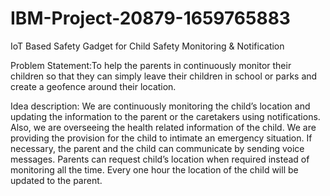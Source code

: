 # IBM-Project-20879-1659765883
IoT Based Safety Gadget for Child Safety Monitoring &amp; Notification

Problem Statement:To help the parents in continuously monitor their 
                                         children so that they can simply leave their 
                                         children in school or parks and create a geofence 
                                         around their location.




Idea description: We are  continuously monitoring the 
                 child’s location and updating the 
                 information to the parent or the 
                 caretakers using notifications.
                 Also, we are  overseeing the health related information of the child.
                 We are  providing the provision for 
                 the child to intimate an emergency 
                 situation.
                 If necessary, the parent and the child 
                 can communicate by sending voice 
                 messages.
                 Parents can request child’s location 
                 when required instead of monitoring all 
                 the time. 
                 Every one hour the location of the child 
                 will be updated to the parent.
